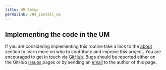 ```yaml
---
title: UM Setup
permalink: /04_install_um
---
```

## Implementing the code in the UM

If you are considering implementing this routine take a look to the  [about](/zz_about) 
section to learn more on who to contribute and improve this project. You are encouraged 
to get in touch via [GitHub](https://github.com/antarcticrainforest/seabreeze_param). 
Bugs should be reported either on the GitHub [issues](https://github.com/antarcticrainforest/seabreeze_param/issues) 
pages or by sending an [email](mailto:martin.bergemann@monash.edu) to the author of this page.
